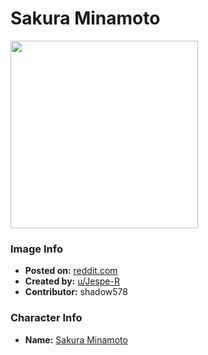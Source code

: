 # Sakura Minamoto

<img src="https://raw.githubusercontent.com/shadow578/Project-Padoru/master/Padoru/U_Jespe-R/zombieland-saga-sakura-minamoto-jesper.png" height="300">

### Image Info
* **Posted on:**     [reddit.com](https://www.reddit.com/r/Padoru/comments/exb3ut/daily_padoru_32_sakura_minamoto_zombieland_saga/)
* **Created by:**    [u/Jespe-R](https://github.com/shadow578/Project-Padoru/blob/master/table-of-contents/creators/uJespeR.md)
* **Contributor:**   shadow578

### Character Info
* **Name:**   [Sakura Minamoto](https://myanimelist.net/character/164576)


